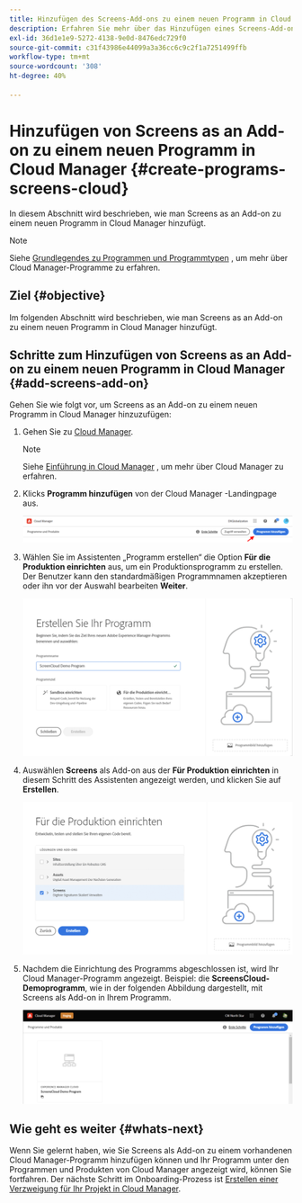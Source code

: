 ```yaml
---
title: Hinzufügen des Screens-Add-ons zu einem neuen Programm in Cloud Manager
description: Erfahren Sie mehr über das Hinzufügen eines Screens-Add-ons zu einem neuen Programm in Cloud Manager für Screens as a Cloud Service.
exl-id: 36d1e1e9-5272-4138-9e0d-8476edc729f0
source-git-commit: c31f43986e44099a3a36cc6c9c2f1a7251499ffb
workflow-type: tm+mt
source-wordcount: '308'
ht-degree: 40%

---
```


# Hinzufügen von Screens as an Add-on zu einem neuen Programm in Cloud Manager {#create-programs-screens-cloud}

In diesem Abschnitt wird beschrieben, wie man Screens as an Add-on zu einem neuen Programm in Cloud Manager hinzufügt.

>[!NOTE]
>Siehe [Grundlegendes zu Programmen und Programmtypen](https://experienceleague.adobe.com/docs/experience-manager-cloud-service/content/implementing/using-cloud-manager/programs/program-types.html?lang=en) , um mehr über Cloud Manager-Programme zu erfahren.

## Ziel {#objective}

Im folgenden Abschnitt wird beschrieben, wie man Screens as an Add-on zu einem neuen Programm in Cloud Manager hinzufügt.

## Schritte zum Hinzufügen von Screens as an Add-on zu einem neuen Programm in Cloud Manager {#add-screens-add-on}

Gehen Sie wie folgt vor, um Screens as an Add-on zu einem neuen Programm in Cloud Manager hinzuzufügen:

1. Gehen Sie zu [Cloud Manager](https://my.cloudmanager.adobe.com/).

   >[!NOTE]
   >Siehe [Einführung in Cloud Manager](https://experienceleague.adobe.com/docs/experience-manager-cloud-service/content/onboarding/journey/cloud-manager.html?lang=de) , um mehr über Cloud Manager zu erfahren.

1. Klicks **Programm hinzufügen** von der Cloud Manager -Landingpage aus.

   ![image](/help/screens-cloud/assets/onboarding/onboard-screens-addon1.png)

1. Wählen Sie im Assistenten „Programm erstellen“ die Option **Für die Produktion einrichten** aus, um ein Produktionsprogramm zu erstellen. Der Benutzer kann den standardmäßigen Programmnamen akzeptieren oder ihn vor der Auswahl bearbeiten **Weiter**.

   ![Bild](/help/screens-cloud/assets/onboarding/onboard-screens-addon2.png)

1. Auswählen **Screens** als Add-on aus der **Für Produktion einrichten** in diesem Schritt des Assistenten angezeigt werden, und klicken Sie auf **Erstellen**.

   ![Bild](/help/screens-cloud/assets/onboarding/onboard-screens-addon3.png)

1. Nachdem die Einrichtung des Programms abgeschlossen ist, wird Ihr Cloud Manager-Programm angezeigt. Beispiel: die **ScreensCloud-Demoprogramm**, wie in der folgenden Abbildung dargestellt, mit Screens als Add-on in Ihrem Programm.

   ![image](/help/screens-cloud/assets/onboarding/onboard-screens-addon4.png)

## Wie geht es weiter {#whats-next}

Wenn Sie gelernt haben, wie Sie Screens als Add-on zu einem vorhandenen Cloud Manager-Programm hinzufügen können und Ihr Programm unter den Programmen und Produkten von Cloud Manager angezeigt wird, können Sie fortfahren. Der nächste Schritt im Onboarding-Prozess ist [Erstellen einer Verzweigung für Ihr Projekt in Cloud Manager](/help/screens-cloud/onboarding-screens-cloud/creating-a-branch.md).

